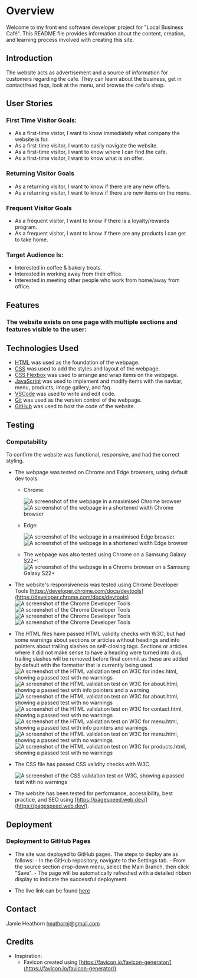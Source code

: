 # Overview

Welcome to my front end software developer project for "Local Business Café". This README file provides information about the content, creation, and learning process involved with creating this site.

## Introduction

The website acts as advertisement and a source of information for customers regarding the cafe. They can learn about the business, get in contact/read faqs, look at the menu, and browse the cafe's shop.

## User Stories

### First Time Visitor Goals:

- As a first-time vistor, I want to know immediately what company the website is for.
- As a first-time visitor, I want to easily navigate the website.
- As a first-time visitor, I want to know where I can find the cafe.
- As a first-time visitor, I want to know what is on offer.

### Returning Visitor Goals

- As a returning visitor, I want to know if there are any new offers.
- As a returning visitor, I want to know if there are new items on the menu.

### Frequent Visitor Goals

- As a frequent visitor, I want to know if there is a loyalty/rewards program.
- As a frequent visitor, I want to know if there are any products I can get to take home.

### Target Audience Is:

- Interested in coffee & bakery treats.
- Interested in working away from their office.
- Interested in meeting other people who work from home/away from office.

## Features

### The website exists on one page with multiple sections and features visible to the user:

## Technologies Used

- [HTML](https://developer.mozilla.org/en-US/docs/Web/HTML) was used as the foundation of the webpage.
- [CSS](https://developer.mozilla.org/en-US/docs/Web/CSS) was used to add the styles and layout of the webpage.
- [CSS Flexbox](https://developer.mozilla.org/en-US/docs/Learn/CSS/CSS_layout/Flexbox) was used to arrange and wrap items on the webpage.
- [JavaScript](https://developer.mozilla.org/en-US/docs/Web/JavaScript) was used to implement and modify items with the navbar, menu, products, image gallery, and faq.
- [VSCode](https://code.visualstudio.com/) was used to write and edit code.
- [Git](https://git-scm.com/) was used as the version control of the webpage.
- [GitHub](https://github.com/) was used to host the code of the website.

## Testing

### Compatability

To confirm the website was functional, responsive, and had the correct styling.

- The webpage was tested on Chrome and Edge browsers, using default dev tools.

  - Chrome:

    ![A screenshot of the webpage in a maximised Chrome browser](./images/chrome01.png)
    ![A screenshot of the webpage in a shortened width Chrome browser](./images/chrome02.png)

  - Edge:

    ![A screenshot of the webpage in a maximised Edge browser.](./images/edge01.png)
    ![A screenshot of the webpage in a shortened width Edge browser](./images/edge02.png)

  - The webpage was also tested using Chrome on a Samsung Galaxy S22+:
    ![A screenshot of the webpage in a Chrome browser on a Samsung Galaxy S22+](./images/mobile01.jpg)

- The website's responsiveness was tested using Chrome Developer Tools [https://developer.chrome.com/docs/devtools](https://developer.chrome.com/docs/devtools)
  ![A screenshot of the Chrome Developer Tools](./images/devtools01.png)
  ![A screenshot of the Chrome Developer Tools](./images/devtools04.png)
  ![A screenshot of the Chrome Developer Tools](./images/devtools02.png)
  ![A screenshot of the Chrome Developer Tools](./images/devtools03.png)

- The HTML files have passed HTML validity checks with W3C, but had some warnings about sections or articles without headings and info pointers about trailing slashes on self-closing tags. Sections or articles where it did not make sense to have a heading were turned into divs, trailing slashes will be removed before final commit as these are added by default with the formatter that is currently being used.
  ![A screenshot of the HTML validation test on W3C for index.html, showing a passed test with no warnings](./images/htmlvalidationindex01.png)
  ![A screenshot of the HTML validation test on W3C for about.html, showing a passed test with info pointers and a warning](./images/htmlvalidationabout01.png)
  ![A screenshot of the HTML validation test on W3C for about.html, showing a passed test with no warnings](./images/htmlvalidationabout02.png)
  ![A screenshot of the HTML validation test on W3C for contact.html, showing a passed test with no warnings](./images/htmlvalidationcontact01.png)
  ![A screenshot of the HTML validation test on W3C for menu.html, showing a passed test with info pointers and warnings](./images/htmlvalidationmenu01.png)
  ![A screenshot of the HTML validation test on W3C for menu.html, showing a passed test with no warnings](./images/htmlvalidationmenu02.png)
  ![A screenshot of the HTML validation test on W3C for products.html, showing a passed test with no warnings](./images/htmlvalidationproducts01.png)

- The CSS file has passed CSS validity checks with W3C.

  ![A screenshot of the CSS validation test on W3C, showing a passed test with no warnings](./images/cssvalidation.png)

- The website has been tested for performance, accessibility, best practice, and SEO using [https://pagespeed.web.dev/](https://pagespeed.web.dev/).

## Deployment

### Deployment to GitHub Pages

- The site was deployed to GitHub pages. The steps to deploy are as follows: - In the GitHub repository, navigate to the Settings tab. - From the source section drop-down menu, select the Main Branch, then click "Save". - The page will be automatically refreshed with a detailed ribbon display to indicate the successful deployment.

- The live link can be found [here](https://heathornj.github.io/localBusinessCafe/)

## Contact

Jamie Heathorn
[heathornj@gmail.com](mailto:heathornj@gmail.com)

## Credits

- Inspiration:
  - Favicon created using [https://favicon.io/favicon-generator/](https://favicon.io/favicon-generator/)
